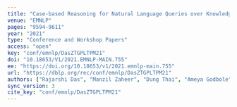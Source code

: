 ```yaml
---
title: "Case-based Reasoning for Natural Language Queries over Knowledge Bases."
venue: "EMNLP"
pages: "9594-9611"
year: "2021"
type: "Conference and Workshop Papers"
access: "open"
key: "conf/emnlp/DasZTGPLTPM21"
doi: "10.18653/V1/2021.EMNLP-MAIN.755"
ee: "https://doi.org/10.18653/v1/2021.emnlp-main.755"
url: "https://dblp.org/rec/conf/emnlp/DasZTGPLTPM21"
authors: ["Rajarshi Das", "Manzil Zaheer", "Dung Thai", "Ameya Godbole", "Ethan Perez", "Jay Yoon Lee", "Lizhen Tan", "Lazaros Polymenakos", "Andrew McCallum"]
sync_version: 3
cite_key: "conf/emnlp/DasZTGPLTPM21"
---
```

